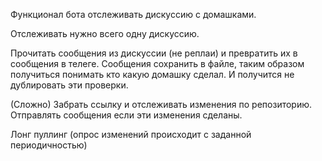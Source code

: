 Функционал бота отслеживать дискуссию с домашками.

Отслеживать нужно всего одну дискуссию.


Прочитать сообщения из дискуссии (не реплаи) и превратить их в сообщения в телеге.
Сообщения сохранить в файле, таким образом получиться понимать кто какую домашку сделал.
И получится не дублировать эти проверки.

(Сложно)
Забрать ссылку и отслеживать изменения по репозиторию.
Отправлять сообщения если эти изменения сделаны.

Лонг пуллинг (опрос изменений происходит с заданной периодичностью)